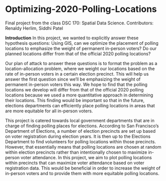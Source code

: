 # Optimizing-2020-Polling-Locations
Final project from the class DSC 170: Spatial Data Science. Contributors: Renaldy Herlim, Siddhi Patel

__Introduction__
In this project, we wanted to explicitly answer these hypothesis questions:
Using GIS, can we optimize the placement of polling locations to emphasize the weight of permanent in-person voters? 
Do our planned locations differ from that of the official 2020 polling locations?

Our plan of attack to answer these questions is to format the problem as a location-allocation problem, where we weight our locations based on the rate of in-person voters in a certain election precinct. This will help us answer the first question since we’ll be emphasizing the weight of permanent in-person voters this way. We hope to find that the polling locations we develop will differ from that of the official 2020 polling locations because we used a more quantitative approach in determining their locations. This finding would be important so that in the future, elections departments can efficiently place polling locations in areas that are more equitable for all in-person voters. 

This project is catered towards local government departments that are in charge of finding polling places for elections. According to San Francisco’s Department of Elections, a number of election precincts are set up based on voter registration during election years. It is then up to the Elections Department to find volunteers for polling locations within those precincts. However, that essentially means that polling locations are chosen at random within election precincts rather than intentionally chosen to maximize in-person voter attendance. In this project, we aim to plot polling locations within precincts that can maximize voter attendance based on voter registration data. This would be beneficial in order to increase the weight of in-person voters and to provide them with more equitable polling locations. 
